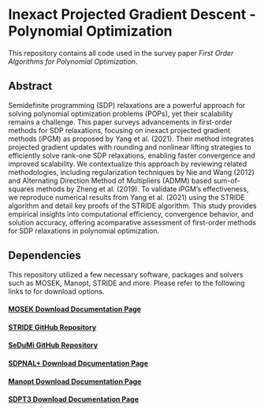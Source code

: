 # Inexact Projected Gradient Descent - Polynomial Optimization

This repository contains all code used in the survey paper _First Order Algorithms for Polynomial Optimization_. 

## Abstract

Semidefinite programming (SDP) relaxations are a powerful approach for solving polynomial optimization problems (POPs), yet their scalability remains a challenge. This paper surveys advancements in first-order methods for SDP relaxations, focusing on inexact projected gradient methods (iPGM) as proposed by Yang et al. (2021). Their method integrates projected gradient updates with rounding and nonlinear lifting strategies to efficiently solve rank-one SDP relaxations, enabling faster convergence and improved scalability. We contextualize this approach by reviewing related methodologies, including regularization techniques by Nie and Wang (2012) and Alternating Direction Method of Multipliers (ADMM) based sum-of-squares methods by Zheng et al. (2019). To validate iPGM’s effectiveness, we reproduce numerical results from Yang et al. (2021) using the STRIDE algorithm and detail key proofs of the STRIDE algorithm. This study provides empirical insights into computational efficiency, convergence behavior, and solution accuracy, offering acomparative assessment of first-order methods for SDP relaxations in polynomial optimization.

## Dependencies 

This repository utilized a few necessary software, packages and solvers such as MOSEK, Manopt, STRIDE and more. Please refer to the following links to for download options. 

#### [MOSEK Download Documentation Page](https://www.mosek.com/downloads/)

#### [STRIDE GitHub Repository](https://github.com/MIT-SPARK/STRIDE)

#### [SeDuMi GitHub Repository](https://github.com/sqlp/sedumi)

#### [SDPNAL+ Download Documentation Page](https://blog.nus.edu.sg/mattohkc/softwares/sdpnalplus/)

#### [Manopt Download Documentation Page](https://www.manopt.org/downloads.html)

#### [SDPT3 Download Documentation Page](https://blog.nus.edu.sg/mattohkc/softwares/sdpt3/)

